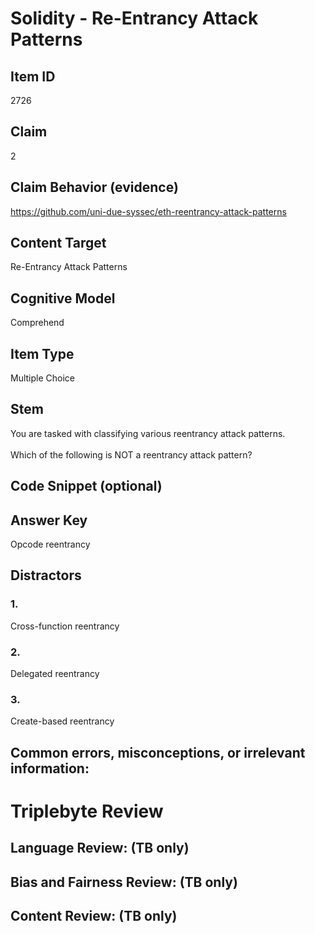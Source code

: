 # Solidity - Re-Entrancy Attack Patterns

## Item ID
2726

## Claim
2

## Claim Behavior (evidence)
https://github.com/uni-due-syssec/eth-reentrancy-attack-patterns

## Content Target
Re-Entrancy Attack Patterns

## Cognitive Model
Comprehend

## Item Type
Multiple Choice

## Stem
You are tasked with classifying various reentrancy attack patterns.
<br><br>
Which of the following is NOT a reentrancy attack pattern?

## Code Snippet (optional)

## Answer Key
Opcode reentrancy

## Distractors
### 1.
Cross-function reentrancy

### 2.
Delegated reentrancy

### 3.
Create-based reentrancy

## Common errors, misconceptions, or irrelevant information:

# Triplebyte Review

## Language Review: (TB only)

## Bias and Fairness Review: (TB only)

## Content Review: (TB only)
